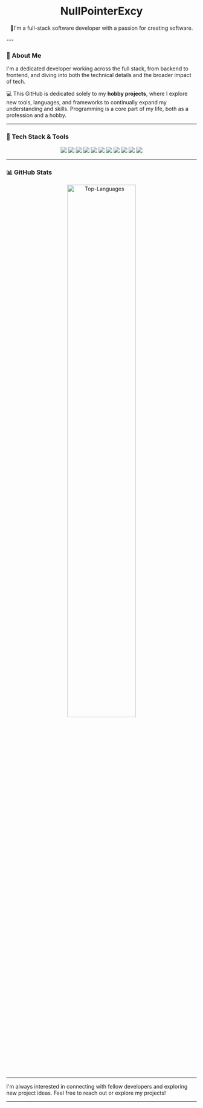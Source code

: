﻿<h1 align="center">NullPointerExcy</h1>

<p align="center">
    👋I'm a full-stack software developer with a passion for creating software.
</p>
---

### 💼 About Me
I'm a dedicated developer working across the full stack, from backend to frontend, and diving into both the technical details and the broader impact of tech.

💻 This GitHub is dedicated solely to my **hobby projects**, where I explore new tools, languages, and frameworks to continually expand my understanding and skills. Programming is a core part of my life, both as a profession and a hobby.

---

### 🔧 Tech Stack & Tools
<p align="center">
    <img src="https://img.shields.io/badge/-Python-3776AB?style=flat&logo=python&logoColor=white" />
    <img src="https://img.shields.io/badge/-Java-007396?style=flat&logo=java&logoColor=white" />
    <img src="https://img.shields.io/badge/-JavaScript-F7DF1E?style=flat&logo=javascript&logoColor=black" />
    <img src="https://img.shields.io/badge/-TypeScript-007ACC?style=flat&logo=typescript&logoColor=white" />
    <img src="https://img.shields.io/badge/-C++-00599C?style=flat&logo=cplusplus&logoColor=white" />
    <img src="https://img.shields.io/badge/-C%23-239120?style=flat&logo=csharp&logoColor=white" />
    <img src="https://img.shields.io/badge/-Springboot-6DB33F?style=flat&logo=spring&logoColor=white" />
    <img src="https://img.shields.io/badge/-React-61DAFB?style=flat&logo=react&logoColor=black" />
    <img src="https://img.shields.io/badge/-Angular-DD0031?style=flat&logo=angular&logoColor=white" />
    <img src="https://img.shields.io/badge/-Unity-000000?style=flat&logo=unity&logoColor=white" />
    <img src="https://img.shields.io/badge/-Unreal%20Engine-0E1128?style=flat&logo=unreal-engine&logoColor=white" />
</p>

---

### 📊 GitHub Stats
<div align="center">
    <img src="https://github-readme-stats.vercel.app/api/top-langs/?username=NullPointerExcy&theme=radical&card_width=600" alt="Top-Languages" width="60%" />
</div>

---

I'm always interested in connecting with fellow developers and exploring new project ideas. Feel free to reach out or explore my projects!

---

